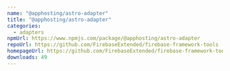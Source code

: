 ```yaml
---
name: "@apphosting/astro-adapter"
title: "@apphosting/astro-adapter"
categories:
  - adapters
npmUrl: https://www.npmjs.com/package/@apphosting/astro-adapter
repoUrl: https://github.com/FirebaseExtended/firebase-framework-tools
homepageUrl: https://github.com/FirebaseExtended/firebase-framework-tools#readme
downloads: 49
---
```

